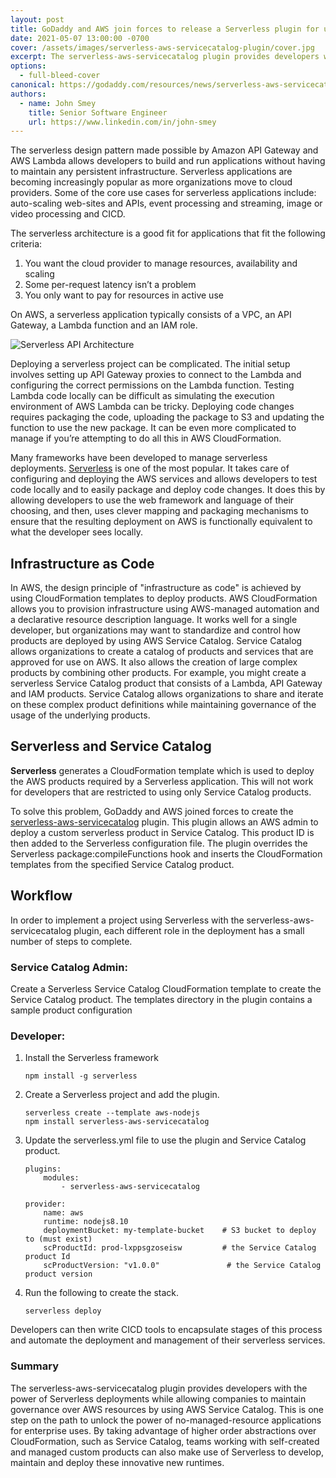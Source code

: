 ```yaml
---
layout: post
title: GoDaddy and AWS join forces to release a Serverless plugin for use with AWS Service Catalog
date: 2021-05-07 13:00:00 -0700
cover: /assets/images/serverless-aws-servicecatalog-plugin/cover.jpg
excerpt: The serverless-aws-servicecatalog plugin provides developers with the power of Serverless deployments while allowing companies to maintain governance over AWS resources by using AWS Service Catalog. This is one step on the path to unlock the power of no-managed-resource applications for enterprise uses. By taking advantage of higher order abstractions over CloudFormation, such as Service Catalog, teams working with self-created and managed custom products can also make use of Serverless to develop, maintain and deploy these innovative new runtimes.
options:
  - full-bleed-cover
canonical: https://godaddy.com/resources/news/serverless-aws-servicecatalog-plugin
authors:
  - name: John Smey
    title: Senior Software Engineer
    url: https://www.linkedin.com/in/john-smey
---
```


The serverless design pattern made possible by Amazon API Gateway and AWS Lambda allows developers to build and run applications without having to maintain any persistent infrastructure. Serverless applications are becoming increasingly popular as more organizations move to cloud providers.  Some of the core use cases for serverless applications include: auto-scaling web-sites and APIs, event processing and streaming, image or video processing and CICD.

The serverless architecture is a good fit for applications that fit the following criteria:
1. You want the cloud provider to manage resources, availability and scaling
2. Some per-request latency isn’t a problem
3. You only want to pay for resources in active use

On AWS, a serverless application typically consists of a VPC, an API Gateway, a Lambda function and an IAM role.

![Serverless API Architecture]({{site.baseurl}}/assets/images/serverless-aws-servicecatalog-plugin/serverless-lambda-apigateway.png)

Deploying a serverless project can be complicated. The initial setup involves setting up API Gateway proxies to connect to the Lambda and configuring the correct permissions on the Lambda function. Testing Lambda code locally can be difficult as simulating the execution environment of AWS Lambda can be tricky.  Deploying code changes requires packaging the code, uploading the package to S3 and updating the function to use the new package. It can be even more complicated to manage if you’re attempting to do all this in AWS CloudFormation.

Many frameworks have been developed to manage serverless deployments. [Serverless](https://serverless.com) is one of the most popular. It takes care of configuring and deploying the AWS services and allows developers to test code locally and to easily package and deploy code changes. It does this by allowing developers to use the web framework and language of their choosing, and then, uses clever mapping and packaging mechanisms to ensure that the resulting deployment on AWS is functionally equivalent to what the developer sees locally.

## Infrastructure as Code
In AWS, the design principle of "infrastructure as code" is achieved by using CloudFormation templates to deploy products. AWS CloudFormation allows you to provision infrastructure using AWS-managed automation and a declarative resource description language. It works well for a single developer, but organizations may want to standardize and control how products are deployed by using AWS Service Catalog. Service Catalog allows organizations to create a catalog of products and services that are approved for use on AWS. It also allows the creation of large complex products by combining other products. For example, you might create a serverless Service Catalog product that consists of a Lambda, API Gateway and IAM products. Service Catalog allows organizations to share and iterate on these complex product definitions while maintaining governance of the usage of the underlying products.

## Serverless and Service Catalog

**Serverless** generates a CloudFormation template which is used to deploy the AWS products required by a Serverless application. This will not work for developers that are restricted to using only Service Catalog products.

To solve this problem, GoDaddy and AWS joined forces to create the [serverless-aws-servicecatalog](https://github.com/godaddy/serverless-aws-servicecatalog) plugin. This plugin allows an AWS admin to deploy a custom serverless product in Service Catalog. This product ID is then added to the Serverless configuration file. The plugin overrides the Serverless package:compileFunctions hook and inserts the CloudFormation templates from the specified Service Catalog product.

## Workflow
In order to implement a project using Serverless with the serverless-aws-servicecatalog plugin, each different role in the deployment has a small number of steps to complete.

### Service Catalog Admin:

Create a Serverless Service Catalog CloudFormation template to create the Service Catalog product. The templates directory in the plugin contains a sample product configuration


### Developer:

1. Install the Serverless framework
    ```
    npm install -g serverless
    ```


2. Create a Serverless project and add the plugin.
    ```
    serverless create --template aws-nodejs
    npm install serverless-aws-servicecatalog
    ```

3. Update the serverless.yml file to use the plugin and Service Catalog product.
    ```
    plugins:
        modules:
            - serverless-aws-servicecatalog
    ```
    ```
    provider:
        name: aws
        runtime: nodejs8.10
        deploymentBucket: my-template-bucket    # S3 bucket to deploy to (must exist)
        scProductId: prod-lxppsgzoseisw         # the Service Catalog product Id
        scProductVersion: "v1.0.0"               # the Service Catalog product version
    ```

4. Run the following to create the stack.
    ```
    serverless deploy
    ```

Developers can then write CICD tools to encapsulate stages of this process and automate the deployment and management of their serverless services.

### Summary

The serverless-aws-servicecatalog plugin provides developers with the power of Serverless deployments while allowing companies to maintain governance over AWS resources by using AWS Service Catalog. This is one step on the path to unlock the power of no-managed-resource applications for enterprise uses. By taking advantage of higher order abstractions over CloudFormation, such as Service Catalog, teams working with self-created and managed custom products can also make use of Serverless to develop, maintain and deploy these innovative new runtimes.

